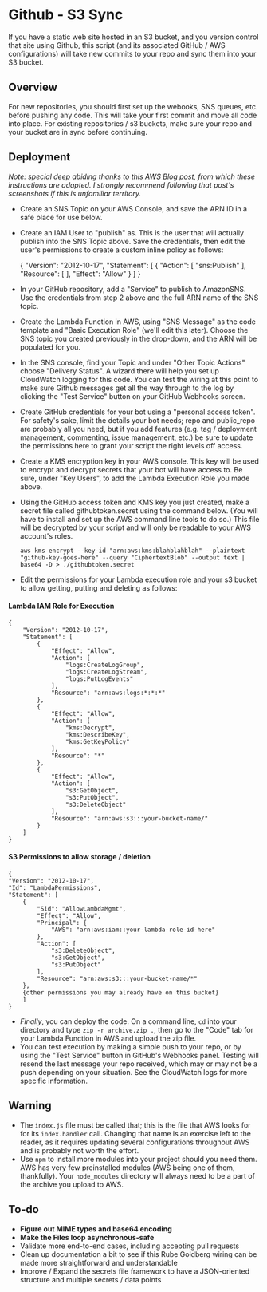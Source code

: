 # Github - S3 Sync
If you have a static web site hosted in an S3 bucket, and you version control that site using Github, this script (and its associated GitHub / AWS configurations) will take new commits to your repo and sync them into your S3 bucket.

## Overview
For new repositories, you should first set up the webooks, SNS queues, etc. before pushing any code. This will take your first commit and move all code into place. For existing repositories / s3 buckets, make sure your repo and your bucket are in sync before continuing.

## Deployment
*Note: special deep abiding thanks to this [AWS Blog post](https://aws.amazon.com/blogs/compute/dynamic-github-actions-with-aws-lambda/), from which these instructions are adapted. I strongly recommend following that post's screenshots if this is unfamiliar territory.*
* Create an SNS Topic on your AWS Console, and save the ARN ID in a safe place for use below.
* Create an IAM User to "publish" as. This is the user that will actually publish into the SNS Topic above. Save the credentials, then edit the user's permissions to create a custom inline policy as follows:

	{
	  "Version": "2012-10-17",
	  "Statement": [
	    {
	      "Action": [
	        "sns:Publish"
	      ],
	      "Resource": [
	        <SNS topic ARN goes here>
	      ],
	      "Effect": "Allow"
	    }
	  ]
	}

* In your GitHub repository, add a "Service" to publish to AmazonSNS. Use the credentials from step 2 above and the full ARN name of the SNS topic.
* Create the Lambda Function in AWS, using "SNS Message" as the code template and "Basic Execution Role" (we'll edit this later). Choose the SNS topic you created previously in the drop-down, and the ARN will be populated for you.
* In the SNS console, find your Topic and under "Other Topic Actions" choose "Delivery Status". A wizard there will help you set up CloudWatch logging for this code. You can test the wiring at this point to make sure Github messages get all the way through to the log by clicking the "Test Service" button on your GitHub Webhooks screen.
* Create GitHub credentials for your bot using a "personal access token". For safety's sake, limit the details your bot needs; repo and public_repo are probably all you need, but if you add features (e.g. tag / deployment management, commenting, issue management, etc.) be sure to update the permissions here to grant your script the right levels off access.
* Create a KMS encryption key in your AWS console. This key will be used to encrypt and decrypt secrets that your bot will have access to. Be sure, under "Key Users", to add the Lambda Execution Role you made above.
* Using the GitHub access token and KMS key you just created, make a secret file called githubtoken.secret using the command below. (You will have to install and set up the AWS command line tools to do so.) This file will be decrypted by your script and will only be readable to your AWS account's roles.

	`aws kms encrypt --key-id "arn:aws:kms:blahblahblah" --plaintext "github-key-goes-here" --query "CiphertextBlob" --output text | base64 -D > ./githubtoken.secret`

* Edit the permissions for your Lambda execution role and your s3 bucket to allow getting, putting and deleting as follows:

#### Lambda IAM Role for Execution
	{
	    "Version": "2012-10-17",
	    "Statement": [
	        {
	            "Effect": "Allow",
	            "Action": [
	                "logs:CreateLogGroup",
	                "logs:CreateLogStream",
	                "logs:PutLogEvents"
	            ],
	            "Resource": "arn:aws:logs:*:*:*"
	        },
	        {
	            "Effect": "Allow",
	            "Action": [
	                "kms:Decrypt",
	                "kms:DescribeKey",
	                "kms:GetKeyPolicy"
	            ],
	            "Resource": "*"
	        },
	        {
            	"Effect": "Allow",
            	"Action": [
            	    "s3:GetObject",
            	    "s3:PutObject",
            	    "s3:DeleteObject"
            	],
            	"Resource": "arn:aws:s3:::your-bucket-name/"
        	}
	    ]
	}

#### S3 Permissions to allow storage / deletion
	{
	"Version": "2012-10-17",
	"Id": "LambdaPermissions",
	"Statement": [
		{
			"Sid": "AllowLambdaMgmt",
			"Effect": "Allow",
			"Principal": {
				"AWS": "arn:aws:iam::your-lambda-role-id-here"
			},
			"Action": [
				"s3:DeleteObject",
				"s3:GetObject",
				"s3:PutObject"
			],
			"Resource": "arn:aws:s3:::your-bucket-name/*"
		},
		{other permissions you may already have on this bucket}
		]
	}

* *Finally*, you can deploy the code. On a command line, `cd` into your directory and type `zip -r archive.zip .`, then go to the "Code" tab for your Lambda Function in AWS and upload the zip file.
* You can test execution by making a simple push to your repo, or by using the "Test Service" button in GitHub's Webhooks panel. Testing will resend the last message your repo received, which may or may not be a push depending on your situation. See the CloudWatch logs for more specific information.

## Warning
* The `index.js` file must be called that; this is the file that AWS looks for for its `index.handler` call. Changing that name is an exercise left to the reader, as it requires updating several configurations throughout AWS and is probably not worth the effort.
* Use `npm` to install more modules into your project should you need them. AWS has very few preinstalled modules (AWS being one of them, thankfully). Your `node_modules` directory will always need to be a part of the archive you upload to AWS.


## To-do
* **Figure out MIME types and base64 encoding**
* **Make the Files loop asynchronous-safe**
* Validate more end-to-end cases, including accepting pull requests
* Clean up documentation a bit to see if this Rube Goldberg wiring can be made more straightforward and understandable
* Improve / Expand the secrets file framework to have a JSON-oriented structure and multiple secrets / data points

